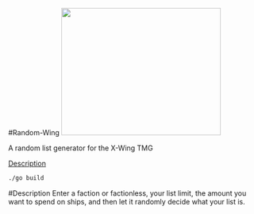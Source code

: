 #Random-Wing
<img src="http://i.imgur.com/As0Wtom.png" alt="" width="321" height="256">

A random list generator for the X-Wing TMG

[Description](#description)


```sh
./go build
```



#Description
Enter a faction or factionless, your list limit, the amount you want to spend on ships, and then let it randomly decide what your list is.
